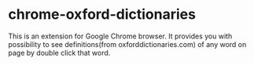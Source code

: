 # chrome-oxford-dictionaries
This is an extension for Google Chrome browser.
It provides you with possibility to see definitions(from oxforddictionaries.com) of any word on page by double click that word.

